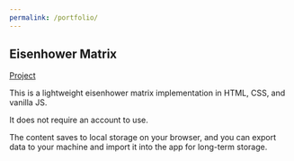 ```yaml
---
permalink: /portfolio/
---
```


## Eisenhower Matrix

[Project](https://github.com/cjbohlman/eisenhower-matrix)

This is a lightweight eisenhower matrix implementation in HTML, CSS, and vanilla JS.

It does not require an account to use.

The content saves to local storage on your browser, and you can export data to your machine and import it into the app for long-term storage.
